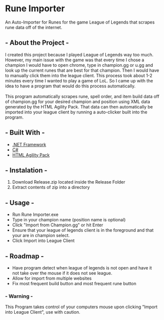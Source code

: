 # Rune Importer
An Auto-Importer for Runes for the game League of Legends that scrapes rune data off of the internet.
## - About the Project -
I created this project because I played League of Legends way too much.  However, my main issue with the game was that every time I chose a champion I would have to open chrome, type in champion.gg or u.gg and look up the current runes that are best for that champion.  Then I would have to manually click them into the league client.  This process took about 1-2 minutes every time I wanted to play a game of LoL.  So I came up with the idea to have a program that would do this process automatically.
<br/><br/>
This program automatically scrapes rune, spell order, and item build data off of champion.gg for your desired champion and position using XML data generated by the HTML Agility Pack.  That data can then automatically be imported into your league client by running a auto-clicker built into the program.

## - Built With -
 * [.NET Framework](https://dotnet.microsoft.com/)
 * [C#](https://docs.microsoft.com/en-us/dotnet/csharp/)
 * [HTML Agility Pack](https://html-agility-pack.net/)
 
## - Instalation -
1. Download Release.zip located inside the Release Folder
2. Extract contents of zip into a directory

## - Usage -
* Run Rune Importer.exe
* Type in your champion name (position name is optional)
* Click "Import from Champion.gg" or hit Enter
* Ensure that your league of legends client is in the foreground and that your are in champion select.
* Click Import into League Client

## - Roadmap -
* Have program detect when league of legends is not open and have it not take over the mouse if it does not see league.
* Allow for import from multiple websites
* Fix most frequent build button and most frequent rune button



### - Warning -
This Program takes control of your computers mouse upon clicking "Import into League Client", use with caution.  
